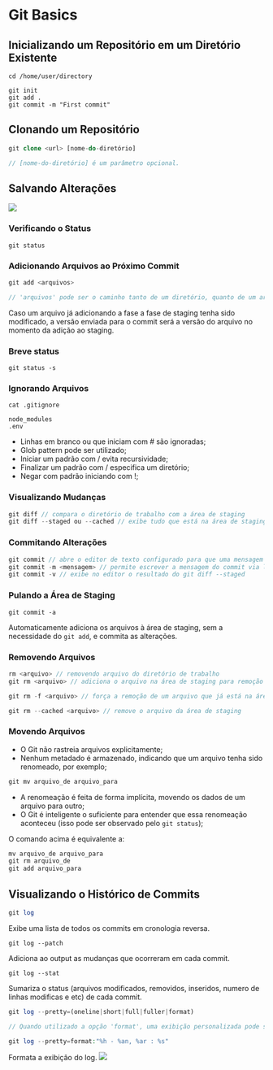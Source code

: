 # Git Basics

## Inicializando um Repositório em um Diretório Existente
```
cd /home/user/directory

git init
git add .
git commit -m "First commit"
```

## Clonando um Repositório
```php
git clone <url> [nome-do-diretório]

// [nome-do-diretório] é um parâmetro opcional.
```

## Salvando Alterações
![](https://i.gyazo.com/9b953f7a87c62c2bd33a9934d83548fb.png)

### Verificando o Status
```
git status
```

### Adicionando Arquivos ao Próximo Commit
```php
git add <arquivos>

// 'arquivos' pode ser o caminho tanto de um diretório, quanto de um arquivo.
```
Caso um arquivo já adicionando a fase a fase de staging tenha sido modificado, a versão enviada para o commit será a versão do arquivo no momento da adição ao staging.


### Breve status
```
git status -s
```

### Ignorando Arquivos
```
cat .gitignore

node_modules
.env
```

- Linhas em branco ou que iniciam com # são ignoradas;
- Glob pattern pode ser utilizado;
- Iniciar um padrão com / evita recursividade;
- Finalizar um padrão com / especifica um diretório;
- Negar com padrão iniciando com !;

### Visualizando Mudanças
```php
git diff // compara o diretório de trabalho com a área de staging
git diff --staged ou --cached // exibe tudo que está na área de staging
```

### Commitando Alterações
```php
git commit // abre o editor de texto configurado para que uma mensagem seja adicionada ao commit
git commit -m <mensagem> // permite escrever a mensagem do commit via linha de comando
git commit -v // exibe no editor o resultado do git diff --staged
```

### Pulando a Área de Staging
```
git commit -a
```
Automaticamente adiciona os arquivos à área de staging, sem a necessidade do ```git add```, e commita as alterações.

### Removendo Arquivos
```php
rm <arquivo> // removendo arquivo do diretório de trabalho
git rm <arquivo> // adiciona o arquivo na área de staging para remoção do banco do git
```
```php
git rm -f <arquivo> // força a remoção de um arquivo que já está na área de staging (remove tanto do git, quanto do diretório de trabalho)

git rm --cached <arquivo> // remove o arquivo da área de staging
```

### Movendo Arquivos
- O Git não rastreia arquivos explicitamente;
- Nenhum metadado é armazenado, indicando que um arquivo tenha sido renomeado, por exemplo;
```php
git mv arquivo_de arquivo_para
```
- A renomeação é feita de forma implícita, movendo os dados de um arquivo para outro;
- O Git é inteligente o suficiente para entender que essa renomeação aconteceu (isso pode ser observado pelo ```git status```);

O comando acima é equivalente a:
```php
mv arquivo_de arquivo_para
git rm arquivo_de
git add arquivo_para
```

## Visualizando o Histórico de Commits
```php
git log
```
Exibe uma lista de todos os commits em cronologia reversa.

```
git log --patch
```
Adiciona ao output as mudanças que ocorreram em cada commit.

```
git log --stat
```
Sumariza o status (arquivos modificados, removidos, inseridos, numero de linhas modificas e etc) de cada commit.

```php
git log --pretty=(oneline|short|full|fuller|format)

// Quando utilizado a opção 'format', uma exibição personalizada pode ser especificada.

git log --pretty=format:"%h - %an, %ar : %s"
```
Formata a exibiçâo do log.
![](https://i.gyazo.com/48507fa73655a4df004f70ad98f22204.png)
